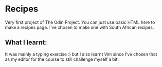 # Recipes
Very first project of The Odin Project. You can just use basic HTML here to make a recipes page. I've chosen to make one with South African recipes.

## What I learnt:
It was mainly a typing exercise :) but I also learnt Vim since I've chosen that as my editor for the course to still challenge myself a bit!
